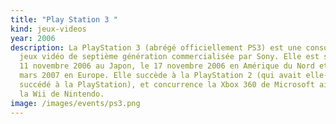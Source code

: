 ```yaml
---
title: "Play Station 3 "
kind: jeux-videos
year: 2006
description: La PlayStation 3 (abrégé officiellement PS3) est une console de
  jeux vidéo de septième génération commercialisée par Sony. Elle est sortie le
  11 novembre 2006 au Japon, le 17 novembre 2006 en Amérique du Nord et le 23
  mars 2007 en Europe. Elle succède à la PlayStation 2 (qui avait elle-même
  succédé à la PlayStation), et concurrence la Xbox 360 de Microsoft ainsi que
  la Wii de Nintendo.
image: /images/events/ps3.png
---
```

